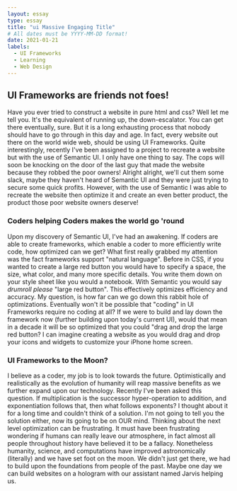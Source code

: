 ```yaml
---
layout: essay
type: essay
title: "ui Massive Engaging Title"
# All dates must be YYYY-MM-DD format!
date: 2021-01-21
labels:
  - UI Frameworks
  - Learning
  - Web Design
---
```




## UI Frameworks are friends not foes!
Have you ever tried to construct a website in pure html and css? Well let me tell you. It's the equivalent of running up, the down-escalator. You can get there eventually, sure. But it is a long exhausting process that nobody should have to go through in this day and age. In fact, every website out there on the world wide web, should be using UI Frameworks. Quite interestingly, recently I've been assigned to a project to recreate a website but with the use of Semantic UI. I only have one thing to say. The cops will soon be knocking on the door of the last guy that made the website because they robbed the poor owners! Alright alright, we'll cut them some slack, maybe they haven't heard of Semantic UI and they were just trying to secure some quick profits. However, with the use of Semantic I was able to recreate the website then optimize it and create an even better product, the product those poor website owners deserve!

### Coders helping Coders makes the world go 'round
Upon my discovery of Semantic UI, I've had an awakening. If coders are able to create frameworks, which enable a coder to more efficiently write code, how optimized can we get? What first really grabbed my attention was the fact frameworks support "natural language". Before in CSS, if you wanted to create a large red button you would have to specify a space, the size, what color, and many more specific details. You write them down on your style sheet like you would a notebook. With Semantic you would say *drumroll please* "large red button". This effectively optimizes efficiency and accuracy. My question, is how far can we go down this rabbit hole of optimizations. Eventually won't it be possible that "coding" in UI Frameworks require no coding at all? If we were to build and lay down the framework now (further building upon today's current UI), would that mean in a decade it will be so optimized that you could "drag and drop the large red button? I can imagine creating a website as you would drag and drop your icons and widgets to customize your iPhone home screen.

### UI Frameworks to the Moon?
I believe as a coder, my job is to look towards the future. Optimistically and realistically as the evolution of humanity will reap massive benefits as we further expand upon our technology. Recently I've been asked this question. If multiplication is the successor hyper-operation to addition, and exponentiation follows that, then what follows exponents? I thought about it for a long time and couldn't think of a solution. I'm not going to tell you the solution either, now its going to be on OUR mind. Thinking about the next level optimization can be frustrating. It must have been frustrating wondering if humans can really leave our atmosphere, in fact almost all people throughout history have believed it to be a fallacy. Nonetheless humanity, science, and computations have improved astronomically (literally) and we have set foot on the moon. We didn't just get there, we had to build upon the foundations from people of the past. Maybe one day we can build websites on a hologram with our assistant named Jarvis helping us.
